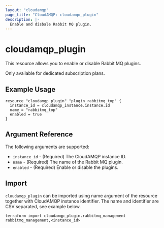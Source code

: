 ```yaml
---
layout: "cloudamqp"
page_title: "CloudAMQP: cloudamqo_plugin"
description: |-
  Enable and disbale Rabbit MQ plugin.
---
```


# cloudamqp_plugin

This resource allows you to enable or disable Rabbit MQ plugins.

Only available for dedicated subscription plans.

## Example Usage

```hcl
resource "cloudamqp_plugin" "plugin_rabbitmq_top" {
  instance_id = cloudamqp_instance.instance.id
  name = "rabbitmq_top"
  enabled = true
}
```

## Argument Reference

The following arguments are supported:

* `instance_id` - (Required) The CloudAMQP instance ID.
* `name`        - (Required) The name of the Rabbit MQ plugin.
* `enabled`     - (Required) Enable or disable the plugins.


## Import

`cloudamqp_plugin` can be imported using name argument of the resource together with CloudAMQP instance identifier. The name and identifier are CSV separated, see example below.

`terraform import cloudamqp_plugin.rabbitmq_management rabbitmq_management,<instance_id>`
